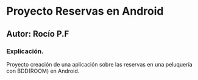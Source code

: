 # Proyecto Reservas en Android
## Autor: Rocío P.F
### Explicación.
Proyecto creación de una aplicación sobre las reservas en una peluquería con BDD(ROOM) en Android.

